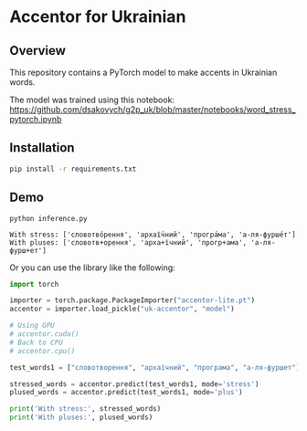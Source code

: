 # Accentor for Ukrainian

## Overview

This repository contains a PyTorch model to make accents in Ukrainian words.

The model was trained using this
notebook: https://github.com/dsakovych/g2p_uk/blob/master/notebooks/word_stress_pytorch.ipynb

## Installation

```bash
pip install -r requirements.txt
```

## Demo

```
python inference.py

With stress: ['словотво́рення', 'архаї́чний', 'програ́ма', 'а-ля-фурше́т']
With pluses: ['словотв+орення', 'арха+їчний', 'прогр+ама', 'а-ля-фурш+ет']
```

Or you can use the library like the following:

```python
import torch

importer = torch.package.PackageImporter("accentor-lite.pt")
accentor = importer.load_pickle("uk-accentor", "model")

# Using GPU
# accentor.cuda()
# Back to CPU
# accentor.cpu()

test_words1 = ["словотворення", "архаїчний", "програма", "а-ля-фуршет"]

stressed_words = accentor.predict(test_words1, mode='stress')
plused_words = accentor.predict(test_words1, mode='plus')

print('With stress:', stressed_words)
print('With pluses:', plused_words)
```
